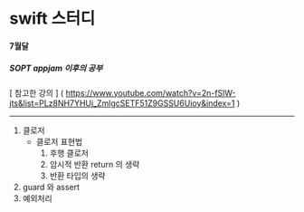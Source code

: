 swift 스터디
=========
#### 7월달
##### SOPT appjam 이후의 공부
[ 참고한 강의 ] ( https://www.youtube.com/watch?v=2n-fSlW-jts&list=PLz8NH7YHUj_ZmlgcSETF51Z9GSSU6Uioy&index=1 )
<hr/>

1.  클로저
    -   클로저 표현법
        1.  후행 클로저
        2.  암시적 반환 return 의 생략
        3.  반환 타입의 생략
2.  guard 와 assert
3.  예외처리


